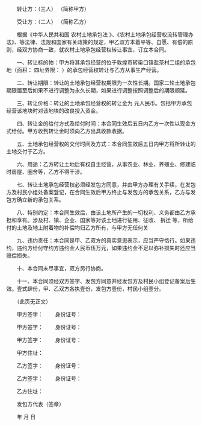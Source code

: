 
 


　　转让方：（三人） （简称甲方）


　　受让方：（二人） （简称乙方）


　　根据《中华人民共和国
农村土地承包法
》、《农村土地承包经营权流转管理办法》、等法律、法规和国家有关政策的规定，甲乙双方本着平等、自愿、有偿的原则，经双方协商一致，就农村土地承包经营权转让事宜，订立本合同。


　　一、转让标的物：甲方将其承包经营的位于敦煌市转渠口镇盐茶村二组的承包地（面积： 四址界限： ）的承包经营权转让与乙方从事生产经营。


　　二、转让期限：转让的土地承包经营权期限为一次性长期。国家二轮土地承包期限届至后如果不进行调整为永久长期，如果进行调整按照调整后的期限顺延。


　　三、转让价格：转让的土地承包经营权的转让金为 元人民币。包括甲方承包经营该地块时对该地块的改良投入资金。


　　四、转让金的给付方式及给付时间：本合同生效后五日内乙方一次性以现金方式给付。甲方收到转让金时须向乙方出具收款收据。


　　五、土地承包经营权的交付时间及方式：本合同生效后五日内甲方将所转让的土地交付于乙方。


　　六、用途：乙方转让土地后有权自主经营，从事农业、林业、养殖业、修建临时房屋、圈舍等，乙方不得干涉。


　　七、转让土地承包经营权必须经发包方同意，并由甲方办理有关手续，在发包方及村民小组处备案登记，在合同生效后甲方终止与发包方的承包关系，乙方与发包方确立新的承包关系。


　　八、特别约定：本合同生效后，由该土地所产生的一切权利、义务都由乙方承担和享有。涉及村、镇、企业、国家等对该土地进行征用、征收、
拆迁
等，所给付的土地及地上附着物的补偿均归乙方所有，与甲方无任何关


　　九、违约责任：本合同是甲、乙双方的真实意思表示，应当严守恪行。如果违约，违约方给付守约方违约金人民币伍万元，如果违约金不足以弥补损失时还应当赔偿损失。


　　十、本合同未尽事宜，双方另行协商。


　　十一、本合同须经双方签字、发包方同意并经发包方及村民小组登记备案后生效。壹式肆份，甲、乙双方各执壹份，发包方壹份，村民小组壹分。


　　（此页无正文）


　　甲方签字：　　 身份证号：


　　甲方签字： 　　身份证号：


　　甲方签字： 　　身份证号：


　　甲方住址：


　　乙方签字：　　 身份证号：


　　乙方签字： 　　身份证号：


　　乙方住址：


　　发包方代表（签章）


　　年 月 日
 


 

 
 
 
 
 
  


  
 

  


  


  
 
 
 
 

